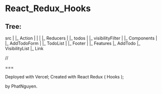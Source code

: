 # React_Redux_Hooks

## Tree:

src
|
|_ Action
|
|
|
|_ Reducers
|          |_ todos
|          |_ visibilityFilter
|
|_ Components
|            |_ AddTodoForm
|            |_ TodoList
|            |_ Footer
|
|_ Features
           |_ AddTodo
           |_ VisibilityList
           |_ Link

//

===

Deployed with Vercel;
Created with React Redux ( Hooks );

by PhatNguyen.
